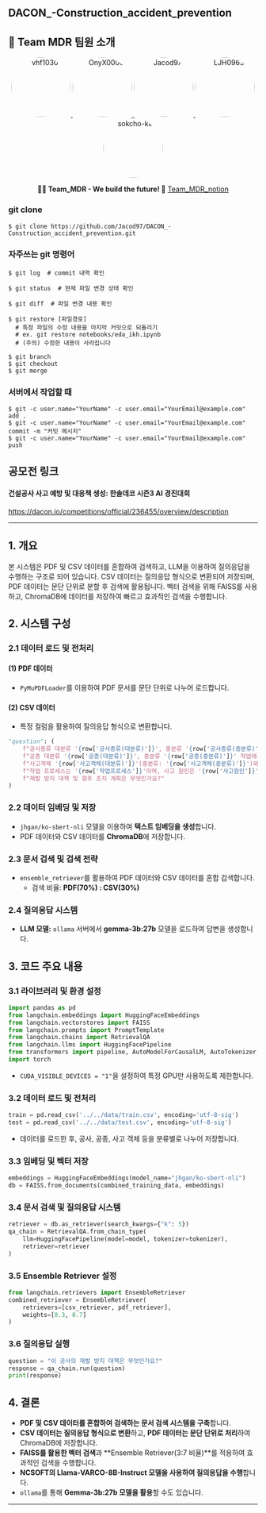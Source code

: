 DACON_-Construction_accident_prevention
---

## 🚀 Team MDR 팀원 소개

<p align="center">
  <a href="https://github.com/vhf1030">
    <img src="https://github.com/vhf1030.png" width="120" height="120" style="border-radius:50%;" alt="vhf1030">
  </a>
  <a href="https://github.com/OnyX0000">
    <img src="https://github.com/OnyX0000.png" width="120" height="120" style="border-radius:50%;" alt="OnyX0000">
  </a>
  <a href="https://github.com/Jacod97">
    <img src="https://github.com/Jacod97.png" width="120" height="120" style="border-radius:50%;" alt="Jacod97">
  </a>
  <a href="https://github.com/LJH0963">
    <img src="https://github.com/LJH0963.png" width="120" height="120" style="border-radius:50%;" alt="LJH0963">
  </a>
  <a href="https://github.com/sokcho-kim">
    <img src="https://github.com/sokcho-kim.png" width="120" height="120" style="border-radius:50%;" alt="sokcho-kim">
  </a>
</p>

<p align="center">
  <b>👨‍💻 Team_MDR - We build the future! 🚀</b>
  <a href = "https://www.notion.so/Team_MDR-19f48fd03c228085be6cfd03c73ac223?pvs=4"> Team_MDR_notion
  </a>
</p>



### git clone
```$ git clone https://github.com/Jacod97/DACON_-Construction_accident_prevention.git```

<!-- ### 대용량 파일 관리 -->
<!-- ```$ git lfs install``` -->

### 자주쓰는 git 명령어

```
$ git log  # commit 내역 확인
```
```
$ git status  # 현재 파일 변경 상태 확인
```
```
$ git diff  # 파일 변경 내용 확인
```
```
$ git restore [파일경로]
  # 특정 파일의 수정 내용을 마지막 커밋으로 되돌리기
  # ex. git restore notebooks/eda_ikh.ipynb
  # (주의) 수정한 내용이 사라집니다
```
```
$ git branch
$ git checkout
$ git merge
```

### 서버에서 작업할 때
```
$ git -c user.name="YourName" -c user.email="YourEmail@example.com" add .  
$ git -c user.name="YourName" -c user.email="YourEmail@example.com" commit -m "커밋 메시지"  
$ git -c user.name="YourName" -c user.email="YourEmail@example.com" push
```

## 공모전 링크

#### 건설공사 사고 예방 및 대응책 생성: 한솔데코 시즌3 AI 경진대회
https://dacon.io/competitions/official/236455/overview/description

---

## 1. 개요
본 시스템은 PDF 및 CSV 데이터를 혼합하여 검색하고, LLM을 이용하여 질의응답을 수행하는 구조로 되어 있습니다. CSV 데이터는 질의응답 형식으로 변환되어 저장되며, PDF 데이터는 문단 단위로 분할 후 검색에 활용됩니다. 벡터 검색을 위해 FAISS를 사용하고, ChromaDB에 데이터를 저장하여 빠르고 효과적인 검색을 수행합니다.

## 2. 시스템 구성
### 2.1 데이터 로드 및 전처리
#### (1) PDF 데이터
- `PyMuPDFLoader`를 이용하여 PDF 문서를 문단 단위로 나누어 로드합니다.

#### (2) CSV 데이터
- 특정 컬럼을 활용하여 질의응답 형식으로 변환합니다.
```python
"question": (
    f"공사종류 대분류 '{row['공사종류(대분류)']}', 중분류 '{row['공사종류(중분류)']}' 공사 중 "
    f"공종 대분류 '{row['공종(대분류)']}', 중분류 '{row['공종(중분류)']}' 작업에서 "
    f"사고객체 '{row['사고객체(대분류)']}'(중분류: '{row['사고객체(중분류)']}')와 관련된 사고가 발생했습니다. "
    f"작업 프로세스는 '{row['작업프로세스']}'이며, 사고 원인은 '{row['사고원인']}'입니다. "
    f"재발 방지 대책 및 향후 조치 계획은 무엇인가요?"
)
```

### 2.2 데이터 임베딩 및 저장
- `jhgan/ko-sbert-nli` 모델을 이용하여 **텍스트 임베딩을 생성**합니다.
- PDF 데이터와 CSV 데이터를 **ChromaDB**에 저장합니다.

### 2.3 문서 검색 및 검색 전략
- `ensemble_retriever`를 활용하여 PDF 데이터와 CSV 데이터를 혼합 검색합니다.  
  - 검색 비율: **PDF(70%) : CSV(30%)**

### 2.4 질의응답 시스템
- **LLM 모델:** `ollama` 서버에서 **gemma-3b:27b** 모델을 로드하여 답변을 생성합니다.

## 3. 코드 주요 내용
### 3.1 라이브러리 및 환경 설정
```python
import pandas as pd
from langchain.embeddings import HuggingFaceEmbeddings
from langchain.vectorstores import FAISS
from langchain.prompts import PromptTemplate
from langchain.chains import RetrievalQA
from langchain.llms import HuggingFacePipeline
from transformers import pipeline, AutoModelForCausalLM, AutoTokenizer, BitsAndBytesConfig
import torch
```
- `CUDA_VISIBLE_DEVICES = "1"`을 설정하여 특정 GPU만 사용하도록 제한합니다.

### 3.2 데이터 로드 및 전처리
```python
train = pd.read_csv('../../data/train.csv', encoding='utf-8-sig')
test = pd.read_csv('../../data/test.csv', encoding='utf-8-sig')
```
- 데이터를 로드한 후, 공사, 공종, 사고 객체 등을 분류별로 나누어 저장합니다.

### 3.3 임베딩 및 벡터 저장
```python
embeddings = HuggingFaceEmbeddings(model_name="jhgan/ko-sbert-nli")
db = FAISS.from_documents(combined_training_data, embeddings)
```

### 3.4 문서 검색 및 질의응답 시스템
```python
retriever = db.as_retriever(search_kwargs={"k": 5})
qa_chain = RetrievalQA.from_chain_type(
    llm=HuggingFacePipeline(model=model, tokenizer=tokenizer),
    retriever=retriever
)
```

### 3.5 Ensemble Retriever 설정
```python
from langchain.retrievers import EnsembleRetriever
combined_retriever = EnsembleRetriever(
    retrievers=[csv_retriever, pdf_retriever],
    weights=[0.3, 0.7]
)
```

### 3.6 질의응답 실행
```python
question = "이 공사의 재발 방지 대책은 무엇인가요?"
response = qa_chain.run(question)
print(response)
```

## 4. 결론
- **PDF 및 CSV 데이터를 혼합하여 검색하는 문서 검색 시스템을 구축**합니다.
- **CSV 데이터는 질의응답 형식으로 변환**하고, **PDF 데이터는 문단 단위로 처리**하여 ChromaDB에 저장합니다.
- **FAISS를 활용한 벡터 검색**과 **Ensemble Retriever(3:7 비율)**를 적용하여 효과적인 검색을 수행합니다.
- **NCSOFT의 Llama-VARCO-8B-Instruct 모델을 사용하여 질의응답을 수행**합니다.
- `ollama`를 통해 **Gemma-3b:27b 모델을 활용**할 수도 있습니다.

---


